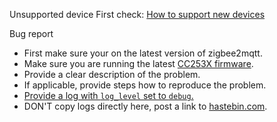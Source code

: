 Unsupported device
First check: [How to support new devices](https://github.com/Koenkk/zigbee2mqtt/wiki/How-to-support-new-devices)


Bug report
- First make sure your on the latest version of zigbee2mqtt.
- Make sure you are running the latest [CC253X firmware](https://github.com/koenkk/z-stack-firmware).
- Provide a clear description of the problem.
- If applicable, provide steps how to reproduce the problem.
- [Provide a log with `log_level` set to `debug`.](https://github.com/Koenkk/zigbee2mqtt/wiki/Configuration)
- DON'T copy logs directly here, post a link to [hastebin.com](https://hastebin.com/).
